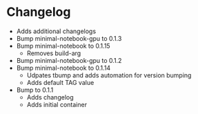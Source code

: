 # Changelog
  - Adds additional changelogs
- Bump minimal-notebook-gpu to 0.1.3
- Bump minimal-notebook to 0.1.15
  - Removes build-arg
- Bump minimal-notebook-gpu to 0.1.2
- Bump minimal-notebook to 0.1.14
  - Udpates tbump and adds automation for version bumping
  - Adds default TAG value
- Bump to 0.1.1
  - Adds changelog
  - Adds initial container

